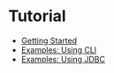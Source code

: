 # Tutorial

* [Getting Started](tutorial/GETTING_STARTED.md)
* [Examples: Using CLI](tutorial/EXAMPLES_CLI.md)
* [Examples: Using JDBC](tutorial/EXAMPLES_JDBC.md)
